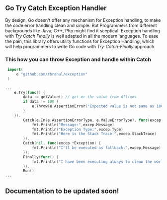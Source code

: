 ## Go Try Catch Exception Handler
By design, Go doesn't offer any mechanism for Exception handling, to make the code error handling clean and simple. But Programmers from different backgrounds like Java, C++, Php might find it sceptical. Exception handling with *Try Catch Finally* is well adapted in all the modern languages. To ease the pain, this library offers utility functions for Exception Handling, which will help programmers to write Go code with *Try-Catch-Finally* approach.

### This how you can throw Exception and handle within Catch

```go
 import(
     e "github.com/rbrahul/exception"
 )

...
    e.Try(func() {
        data := getValue() // get me the value from Allions
        if data != 100 {
		    e.Throw(e.AssertionError("Expected value is not same as 100"))
        }
	}).
		Catch(e.In(e.AssertionErrorType, e.ValueErrorType), func(excep *Exception) {
            fmt.Println("Message:",excep.Message)
            fmt.Println("Exception Type:",excep.Type)
            fmt.Println("Here is the Stack Trace:",excep.StackTrace)
        }).
		Catch(nil, func(excep *Exception) {
            fmt.Println("I'll be executed as fallback:",excep.Message)
        }).
		Finally(func() {
			fmt.Println("I have been executing always to clean the world!")
		}).
		Run()
...
```

## Documentation to be updated soon!
